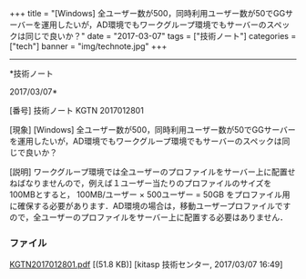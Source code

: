 ﻿+++
title = "[Windows] 全ユーザー数が500，同時利用ユーザー数が50でGGサーバーを運用したいが，AD環境でもワークグループ環境でもサーバーのスペックは同じで良いか？"
date = "2017-03-07"
tags = ["技術ノート"]
categories = ["tech"]
banner = "img/technote.jpg"
+++

-----------------------------------------------------------------------------------------------------------------------------

*技術ノート

2017/03/07*


[番号]
技術ノート KGTN 2017012801

[現象]
[Windows]
全ユーザー数が500，同時利用ユーザー数が50でGGサーバーを運用したいが，AD環境でもワークグループ環境でもサーバーのスペックは同じで良いか？

[説明]
ワークグループ環境では全ユーザーのプロファイルをサーバー上に配置せねばなりませんので，例えば１ユーザー当たりのプロファイルのサイズを100MBとすると，
100MB/ユーザー × 500ユーザー = 50GB
をプロファイル用に確保する必要があります．AD環境の場合は，移動ユーザープロファイルですので，全ユーザーのプロファイルをサーバー上に配置する必要はありません．


### ファイル

 
 


[KGTN2017012801.pdf](http://techreport.kitasp.net/attachments/download/3266/KGTN2017012801.pdf)
 [(51.8 KB)] [kitasp 技術センター, 2017/03/07
16:49]


 


 

